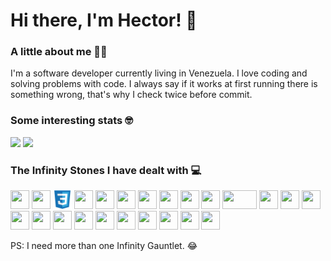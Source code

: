 # Hi there, I'm Hector! 👋

### A little about me 🧑🏻
I'm a software developer currently living in Venezuela. I love coding and solving problems with code. I always say if it works at first running there is something wrong, that's why I check twice before commit.

### Some interesting stats 🤓
<div>
  <img src="https://github-readme-stats.vercel.app/api/top-langs/?username=HectorZR&theme=onedark&layout=compact&langs_count=10"/>
  <img src="https://github-readme-stats.vercel.app/api?username=HectorZR&theme=onedark&hide=stars&cache_seconds=1800"/>
</div>

### The Infinity Stones I have dealt with 💻
<p>
  <img src="https://www.vectorlogo.zone/logos/git-scm/git-scm-icon.svg" width="30px" height="30px"/>
  <img src="https://www.vectorlogo.zone/logos/w3_html5/w3_html5-icon.svg" width="30px" height="30px"/>
  <img src="https://raw.githubusercontent.com/devicons/devicon/c5378d6c2510ffa0b3e4475af95618a8048d6cf1/icons/css3/css3-original.svg" width="30px" height="30px"/>
  <img src="https://raw.githubusercontent.com/gilbarbara/logos/17261479e64d27613dfd2f71e66eefae38b3d698/logos/javascript.svg" width="30px" height="30px"/>
  <img src="https://www.vectorlogo.zone/logos/typescriptlang/typescriptlang-icon.svg" width="30px" height="30px"/>
  <img src="https://www.vectorlogo.zone/logos/nodejs/nodejs-icon.svg" width="30px" height="30px"/>
  <img src="https://www.vectorlogo.zone/logos/js_webpack/js_webpack-icon.svg" width="30px" height="30px"/>
  <img src="https://www.vectorlogo.zone/logos/reactjs/reactjs-icon.svg" width="30px" height="30px"/>
  <img src="https://raw.githubusercontent.com/detain/svg-logos/780f25886640cef088af994181646db2f6b1a3f8/svg/redux.svg" width="30px" height="30px"/>
  <img src="https://www.vectorlogo.zone/logos/electronjs/electronjs-icon.svg" width="30px" height="30px"/>
  <img src="https://www.vectorlogo.zone/logos/php/php-ar21.svg" width="55px" height="30px"/>
  <img src="https://www.vectorlogo.zone/logos/laravel/laravel-icon.svg" width="30px" height="30px"/>
  <img src="https://www.vectorlogo.zone/logos/postgresql/postgresql-icon.svg" width="30px" height="30px"/>
  <img src="https://www.vectorlogo.zone/logos/golang/golang-icon.svg" width="30px" height="30px"/>
  <img src="https://www.vectorlogo.zone/logos/python/python-icon.svg" width="30px" height="30px"/>
  <img src="https://www.vectorlogo.zone/logos/dartlang/dartlang-icon.svg" width="30px" height="30px"/>
  <img src="https://www.vectorlogo.zone/logos/flutterio/flutterio-icon.svg" width="30px" height="30px"/>
  <img src="https://www.vectorlogo.zone/logos/github/github-icon.svg" width="30px" height="30px"/>
  <img src="https://www.vectorlogo.zone/logos/gitlab/gitlab-icon.svg" width="30px" height="30px"/>
  <img src="https://www.vectorlogo.zone/logos/ubuntu/ubuntu-icon.svg" width="30px" height="30px"/>
  <img src="https://raw.githubusercontent.com/gilbarbara/logos/17261479e64d27613dfd2f71e66eefae38b3d698/logos/microsoft-windows.svg" width="30px" height="30px"/>
  <img src="https://www.vectorlogo.zone/logos/vim/vim-icon.svg" width="30px" height="30px"/>
  <img src="https://www.vectorlogo.zone/logos/neovimio/neovimio-icon.svg" width="30px" height="30px"/>
  <img src="https://www.vectorlogo.zone/logos/visualstudio_code/visualstudio_code-icon.svg" width="30px" height="30px"/>
</p>

PS: I need more than one Infinity Gauntlet. 😂
